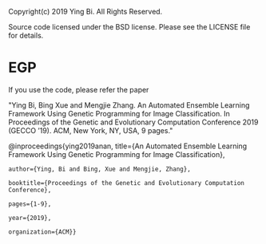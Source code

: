 Copyright(c) 2019 Ying Bi.
All Rights Reserved.

Source code licensed under the BSD license. Please see the LICENSE file for details.

EGP
=============
If you use the code, please refer the paper 

"Ying Bi, Bing Xue and Mengjie Zhang. An Automated Ensemble Learning Framework Using Genetic Programming for Image Classification. In Proceedings of the Genetic and Evolutionary Computation Conference 2019
(GECCO ’19). ACM, New York, NY, USA, 9 pages."


@inproceedings{ying2019anan,
	title={An Automated Ensemble Learning Framework Using Genetic Programming for Image Classification},
	
	author={Ying, Bi and Bing, Xue and Mengjie, Zhang},
	
	booktitle={Proceedings of the Genetic and Evolutionary Computation Conference},
	
	pages={1-9},
	
	year={2019},
	
	organization={ACM}}

